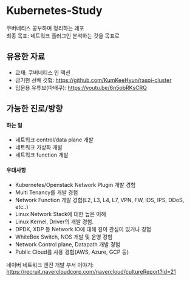 # Kubernetes-Study
쿠버네티스 공부하며 정리하는 레포   
최종 목표: 네트워크 플러그인 분석하는 것을 목표로   
## 유용한 자료
- 교재: 쿠버네티스 인 액션
- 금기현 선배 깃헙: https://github.com/KumKeeHyun/raspi-cluster
- 입문용 유튜브(따배쿠): https://youtu.be/6n5obRKsCRQ
## 가능한 진로/방향
#### 하는 일
- 네트워크 control/data plane 개발
- 네트워크 가상화 개발
- 네트워크 function 개발
#### 우대사항
- Kubernetes/Openstack Network Plugin 개발 경험
- Multi Tenancy를 개발 경험
- Network Function 개발 경험(L2, L3, L4, L7, VPN, FW, IDS, IPS, DDoS, etc..)
- Linux Network Stack에 대한 높은 이해
- Linux Kernel, Driver의 개발 경험.
- DPDK, XDP 등 Network IO에 대해 깊이 관심이 있거나 경험
- WhiteBox Switch, NOS 개발 및 운영 경험
- Network Control plane, Datapath 개발 경험
- Public Cloud를 사용 경험(AWS, Azure, GCP 등)

네이버 네트워크 엔진 개발 부서 이야기: https://recruit.navercloudcorp.com/navercloud/cultureReport?id=21
